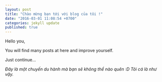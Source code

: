 ```yaml
---
layout: post
title: "Chào mừng bạn tới với blog của tôi !"
date: "2016-03-01 11:08:54 +0700"
categories: jekyll update
published: true
---
```


Hello you,

You will find many posts at here and improve yourself. 

Just continue...

*Đây là một chuyến du hành mà bạn sẽ không thể nào quên :D Tôi cá là như vậy.*


